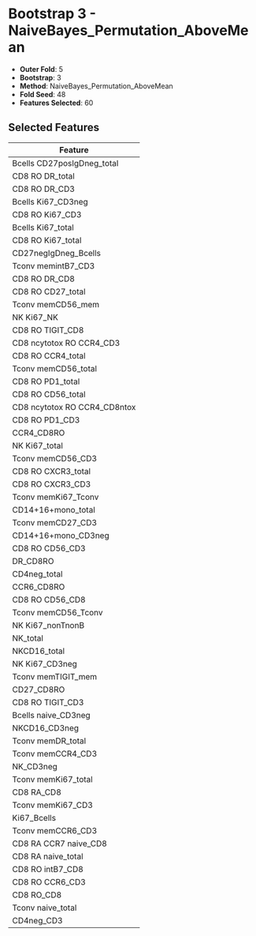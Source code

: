 # Bootstrap 3 - NaiveBayes_Permutation_AboveMean

- **Outer Fold**: 5
- **Bootstrap**: 3
- **Method**: NaiveBayes_Permutation_AboveMean
- **Fold Seed**: 48
- **Features Selected**: 60

## Selected Features

| Feature |
|---------|
| Bcells CD27posIgDneg_total |
| CD8 RO DR_total |
| CD8 RO DR_CD3 |
| Bcells Ki67_CD3neg |
| CD8  RO Ki67_CD3 |
| Bcells Ki67_total |
| CD8 RO Ki67_total |
| CD27negIgDneg_Bcells |
| Tconv memintB7_CD3 |
| CD8 RO DR_CD8 |
| CD8 RO CD27_total |
| Tconv memCD56_mem |
| NK Ki67_NK |
| CD8 RO TIGIT_CD8 |
| CD8 ncytotox RO CCR4_CD3 |
| CD8 RO CCR4_total |
| Tconv memCD56_total |
| CD8 RO PD1_total |
| CD8 RO CD56_total |
| CD8 ncytotox RO CCR4_CD8ntox |
| CD8 RO PD1_CD3 |
| CCR4_CD8RO |
| NK Ki67_total |
| Tconv memCD56_CD3 |
| CD8 RO CXCR3_total |
| CD8 RO CXCR3_CD3 |
| Tconv memKi67_Tconv |
| CD14+16+mono_total |
| Tconv memCD27_CD3 |
| CD14+16+mono_CD3neg |
| CD8 RO CD56_CD3 |
| DR_CD8RO |
| CD4neg_total |
| CCR6_CD8RO |
| CD8 RO CD56_CD8 |
| Tconv memCD56_Tconv |
| NK Ki67_nonTnonB |
| NK_total |
| NKCD16_total |
| NK Ki67_CD3neg |
| Tconv memTIGIT_mem |
| CD27_CD8RO |
| CD8 RO TIGIT_CD3 |
| Bcells naive_CD3neg |
| NKCD16_CD3neg |
| Tconv memDR_total |
| Tconv memCCR4_CD3 |
| NK_CD3neg |
| Tconv memKi67_total |
| CD8 RA_CD8 |
| Tconv memKi67_CD3 |
| Ki67_Bcells |
| Tconv memCCR6_CD3 |
| CD8 RA CCR7 naive_CD8 |
| CD8 RA naive_total |
| CD8 RO intB7_CD8 |
| CD8 RO CCR6_CD3 |
| CD8 RO_CD8 |
| Tconv naive_total |
| CD4neg_CD3 |
